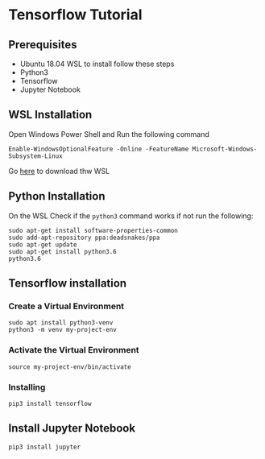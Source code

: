 # Tensorflow Tutorial
## Prerequisites
* Ubuntu 18.04 WSL to install follow these steps
* Python3
* Tensorflow
* Jupyter Notebook
## WSL Installation
Open Windows Power Shell and Run the following command
```
Enable-WindowsOptionalFeature -Online -FeatureName Microsoft-Windows-Subsystem-Linux
```
Go [here](https://ubuntu.com/wsl) to download thw WSL

## Python Installation

On the WSL Check if the `python3` command works if not run the following:
```bashd
sudo apt-get install software-properties-common
sudo add-apt-repository ppa:deadsnakes/ppa
sudo apt-get update
sudo apt-get install python3.6
python3.6
```
## Tensorflow installation

### Create a Virtual Environment

```
sudo apt install python3-venv
python3 -m venv my-project-env
```
### Activate the Virtual Environment
```
source my-project-env/bin/activate
```
### Installing 
```
pip3 install tensorflow
```
## Install Jupyter Notebook
```
pip3 install jupyter
```
